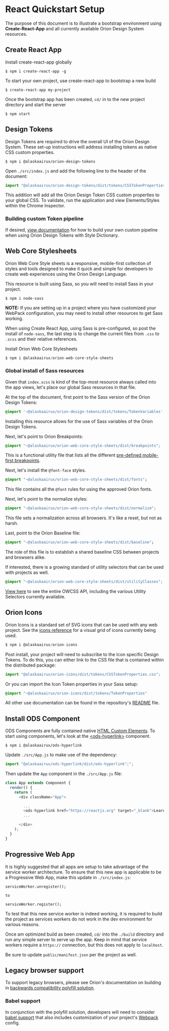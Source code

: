 # React Quickstart Setup

The purpose of this document is to illustrate a bootstrap environment using **Create-React-App** and all currently available Orion Design System resources.

## Create React App

Install create-react-app globally

```
$ npm i create-react-app -g
```

To start your own project, use create-react-app to bootstrap a new build

```
$ create-react-app my-project
```

Once the bootstrap app has been created, `cd/` in to the new project directory and start the server

```
$ npm start
```

## Design Tokens

Design Tokens are required to drive the overall UI of the Orion Design System. These set-up instructions will address installing tokens as native CSS custom properties.

```
$ npm i @alaskaairux/orion-design-tokens
```

Open `./src/index.js` and add the following line to the header of the document:

```Javascript
import "@alaskaairux/orion-design-tokens/dist/tokens/CSSTokenProperties.css";
```

This addition will add all the Orion Design Token CSS custom properties to your global CSS. To validate, run the application and view Elements/Styles within the Chrome Inspector.

### Building custom Token pipeline

If desired, [view documentation](https://github.com/AlaskaAirlines/OrionDesignTokens#build-orion-design-tokens-pipeline) for how to build your own custom pipeline when using Orion Design Tokens with Style Dictionary.

## Web Core Stylesheets

Orion Web Core Style sheets is a responsive, mobile-first collection of styles and tools designed to make it quick and simple for developers to create web experiences using the Orion Design Language.

This resource is built using Sass, so you will need to install Sass in your project.

```
$ npm i node-sass
```

**NOTE:** If you are setting up in a project where you have customized your WebPack configuration, you may need to install other resources to get Sass working.

When using Create React App, using Sass is pre-configured, so post the install of `node-sass`, the last step is to change the current files from `.css` to `.scss` and their relative references.

Install Orion Web Core Stylesheets

```javascript
$ npm i @alaskaairux/orion-web-core-style-sheets
```


### Global install of Sass resources

Given that `index.scss` is kind of the top-most resource always called into the app views, let's place our global Sass resources in that file.

At the top of the document, first point to the Sass version of the Orion Design Tokens:

```scss
@import '~@alaskaairux/orion-design-tokens/dist/tokens/TokenVariables';
```

Installing this resource allows for the use of Sass variables of the Orion Design Tokens.

Next, let's point to Orion Breakpoints:

```scss
@import "~@alaskaairux/orion-web-core-style-sheets/dist/breakpoints";
```

This is a functional utility file that lists all the different [pre-defined mobile-first breakpoints](https://alaskaairlines.github.io/OrionWebCoreStyleSheets/#responsive-mixin).

Next, let's install the `@font-face` styles.

```sass
@import "~@alaskaairux/orion-web-core-style-sheets/dist/fonts";
```

This file contains all the `@font` rules for using the approved Orion fonts.

Next, let's point to the normalize styles:

```scss
@import "~@alaskaairux/orion-web-core-style-sheets/dist/normalize";
```

This file sets a normalization across all browsers. It's like a reset, but not as harsh.

Last, point to the Orion Baseline file:

```sass
@import "~@alaskaairux/orion-web-core-style-sheets/dist/baseline";
```

The role of this file is to establish a shared baseline CSS between projects and browsers alike.

If interested, there is a growing standard of utility selectors that can be used with projects as well.

```scss
@import "~@alaskaair/orion-web-core-style-sheets/dist/utilityClasses";
```

[View here](https://alaskaairlines.github.io/OrionWebCoreStyleSheets/) to see the entire OWCSS API, including the various Utility Selectors currently available.


## Orion Icons

Orion Icons is a standard set of SVG icons that can be used with any web project. See the [icons reference](http://orion-design.surge.sh/#icons) for a visual grid of icons currently being used.

```javascript
$ npm i @alaskaairux/orion-icons
```

Post install, your project will need to subscribe to the Icon specific Design Tokens. To do this, you can either link to the CSS file that is contained within the distributed package:

```Javascript
import "@alaskaairux/orion-icons/dist/tokens/CSSTokenProperties.css";
```

Or you can import the Icon Token properties in your Sass setup:

```Sass
@import "~@alaskaairux/orion-icons/dist/tokens/TokenProperties"
```

All other use documentation can be found in the repository's [README](https://github.com/AlaskaAirlines/OrionIcons/blob/master/README.md) file.



## Install ODS Component

ODS Components are fully contained native [HTML Custom Elements](https://developer.mozilla.org/en-US/docs/Web/Web_Components/Using_custom_elements). To start using components, let's look at the [\<ods-hyperlink>](https://github.com/AlaskaAirlines/OrionStatelessComponents__ods-hyperlink) component.

```
$ npm i @alaskaairux/ods-hyperlink
```

Update `./src/App.js` to make use of the dependency:

```js
import "@alaskaairux/ods-hyperlink/dist/ods-hyperlink";";
```

Then update the `App` component in the `./src/App.js` file:

```js
class App extends Component {
  render() {
    return (
      <div className="App">

        ...
        <ods-hyperlink href="https://reactjs.org" target="_blank">Learn React</ods-hyperlink>
        ...

      </div>
    );
  }
}
```

## Progressive Web App

It is highly suggested that all apps are setup to take advantage of the service worker architecture. To ensure that this new app is applicable to be a Progressive Web App, make this update in `./src/index.js`:

```
serviceWorker.unregister();

to

serviceWorker.register();
```

To test that this new service worker is indeed working, it is required to build the project as services workers do not work in the dev environment for various reasons.

Once am optimized build as been created, `cd/` into the `./build` directory and run any simple server to serve up the app. Keep in mind that service workers require a `https://` connection, but this does not apply to `localhost`.

Be sure to update `public/manifest.json` per the project as well.


## Legacy browser support

To support legacy browsers, please see Orion's documentation on building in [backwards compatibility polyfill solution](https://github.com/AlaskaAirlines/OrionStatelessComponents__docs/blob/master/docs/POLYFILL.md).

### Babel support

In conjunction with the polyfill solution, developers will need to consider [babel support](https://github.com/AlaskaAirlines/OrionStatelessComponents__docs/blob/master/docs/BABEL_SUPPORT.md) that also includes customization of your project's [Webpack](https://github.com/AlaskaAirlines/OrionStatelessComponents__docs/blob/master/docs/BABEL_SUPPORT.md#configuring-webpack) config.

